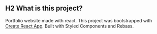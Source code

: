 ## H2 What is this project?

Portfolio website made with react. This project was bootstrapped with [Create React App](https://github.com/facebook/create-react-app). Built with Styled Components and Rebass.

